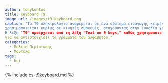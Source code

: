 ```yaml
---
author: tonykontos
title: Keyboard T9
image_url: /images/t9-keyboard.png
caption: "Το T9 πληκτρολόγιο αναφέρεται σε ένα σύστημα εισαγωγής κειμένου που 
χρησιμοποιείται κυρίως σε κινητές συσκευές, στοχεύοντας στην ευκολία χρήσης κατά την πληκτρολόγηση. 
Η λέξη "T9" προέρχεται από τη λέξη "Text on 9 keys," καθώς χρησιμοποιεί μόνο 9 πλήκτρα 
για να αντιστοιχίσει τα γράμματα του αλφαβήτου."
categories:
  - Μελέτη Περίπτωσης
  - Μοντέλα
tags:
  - hci
---
```


{% include cs-t9keyboard.md %}
